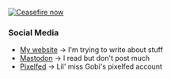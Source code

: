 [![Ceasefire now](https://img.shields.io/badge/%F0%9F%87%B5%F0%9F%87%B8_Gaza_Crisis_Appeal-Oxfam_International-000000?labelColor=gray&color=D83838)](https://www.oxfam.org/en/what-we-do/emergencies/crisis-gaza)


### Social Media
- [My website](https://lowsound.dev) -> I'm trying to write about stuff
- [Mastodon](https://mastodon.sdf.org/@pxplowsound) -> I read but don't post much
- [Pixelfed](https://pet.tax/gobi_ni) -> Lil' miss Gobi's pixelfed account
